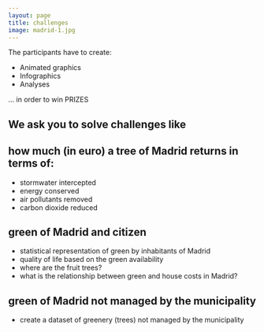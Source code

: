 ```yaml
---
layout: page
title: challenges
image: madrid-1.jpg
---
```


The participants have to create:
* Animated graphics
* Infographics
* Analyses

… in order to win PRIZES

## We ask you to solve challenges like

## how much (in euro) a tree of Madrid returns in terms of:
* stormwater intercepted
* energy conserved
* air pollutants removed 
* carbon dioxide reduced

## green of Madrid and citizen
- statistical representation of green by inhabitants of Madrid
- quality of life based on the green availability 
- where are the fruit trees?
- what is the relationship between green and house costs in Madrid?

## green of Madrid not managed by the municipality 
- create a dataset of greenery (trees) not managed by the municipality



